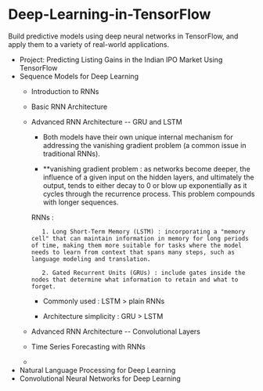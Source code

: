 # Deep-Learning-in-TensorFlow
Build predictive models using deep neural networks in TensorFlow, and apply them to a variety of real-world applications.

* Project: Predicting Listing Gains in the Indian IPO Market Using TensorFlow
* Sequence Models for Deep Learning
  * Introduction to RNNs
  * Basic RNN Architecture
  * Advanced RNN Architecture -- GRU and LSTM
    * Both models have their own unique internal mechanism for addressing the vanishing gradient problem (a common issue in traditional RNNs).
    
    * **vanishing gradient problem : as networks become deeper, the influence of a given input on the hidden layers, and ultimately the output, tends to either decay to 0 or blow up exponentially as it cycles through the recurrence process. This problem compounds with longer sequences.
    
    RNNs :

           1. Long Short-Term Memory (LSTM) : incorporating a "memory cell" that can maintain information in memory for long periods of time, making them more suitable for tasks where the model needs to learn from context that spans many steps, such as language modeling and translation.
    
           2. Gated Recurrent Units (GRUs) : include gates inside the nodes that determine what information to retain and what to forget.
    
    * Commonly used : LSTM > plain RNNs
    
    * Architecture simplicity : GRU > LSTM
  * Advanced RNN Architecture -- Convolutional Layers
  * Time Series Forecasting with RNNs
  * 
* Natural Language Processing for Deep Learning
* Convolutional Neural Networks for Deep Learning
